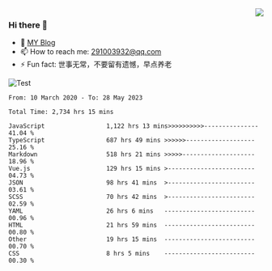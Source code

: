 <img align='right' src='https://github-readme-stats.vercel.app/api?username=niaogege&show_icons=true&theme=radical'/>

### Hi there 👋

- 🌱 [MY Blog](https://bythewayer.com/)
- 📫 How to reach me: 291003932@qq.com
- ⚡ Fun fact:  世事无常，不要留有遗憾，早点养老

![Test](https://github-readme-stats.vercel.app/api/top-langs/?username=niaogege&layout=compact)

<!--START_SECTION:waka-->

```text
From: 10 March 2020 - To: 28 May 2023

Total Time: 2,734 hrs 15 mins

JavaScript                 1,122 hrs 13 mins>>>>>>>>>>---------------   41.04 %
TypeScript                 687 hrs 49 mins >>>>>>-------------------   25.16 %
Markdown                   518 hrs 21 mins >>>>>--------------------   18.96 %
Vue.js                     129 hrs 15 mins >------------------------   04.73 %
JSON                       98 hrs 41 mins  >------------------------   03.61 %
SCSS                       70 hrs 42 mins  >------------------------   02.59 %
YAML                       26 hrs 6 mins   -------------------------   00.96 %
HTML                       21 hrs 59 mins  -------------------------   00.80 %
Other                      19 hrs 15 mins  -------------------------   00.70 %
CSS                        8 hrs 5 mins    -------------------------   00.30 %
```

<!--END_SECTION:waka-->
